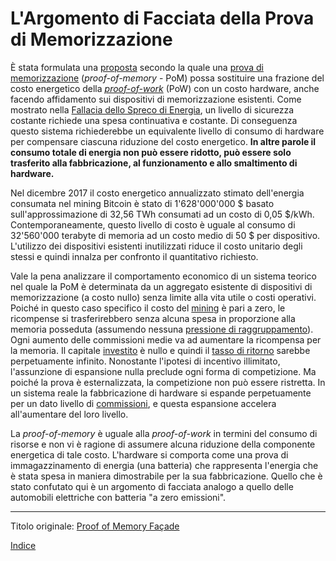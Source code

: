 # L'Argomento di Facciata della Prova di Memorizzazione



È stata formulata una [proposta](https://eprint.iacr.org/2017/893.pdf) secondo la quale una [prova di memorizzazione](ch101-glossary.md#prova-di-memorizzazione-proof-of-memory) (_proof-of-memory_ - PoM) possa sostituire una frazione del costo energetico della [_proof-of-work_](ch101-glossary.md#prova-di-lavoro-proof-of-work) (PoW) con un costo hardware, anche facendo affidamento sui dispositivi di memorizzazione esistenti. Come mostrato nella [Fallacia dello Spreco di Energia](ch053-energy-waste-fallacy.md), un livello di sicurezza costante richiede una spesa continuativa e costante. Di conseguenza questo sistema richiederebbe un equivalente livello di consumo di hardware per compensare ciascuna riduzione del costo energetico. **In altre parole il consumo totale di energia non può essere ridotto, può essere solo trasferito alla fabbricazione, al funzionamento e allo smaltimento di hardware.**

Nel dicembre 2017 il costo energetico annualizzato stimato dell'energia consumata nel mining Bitcoin è stato di 1'628'000'000 $ basato sull'approssimazione di 32,56 TWh consumati ad un costo di 0,05 $/kWh. Contemporaneamente, questo livello di costo è uguale al consumo di 32'560'000 terabyte di memoria ad un costo medio di 50 $ per dispositivo. L'utilizzo dei dispositivi esistenti inutilizzati riduce il costo unitario degli stessi e quindi innalza per confronto il quantitativo richiesto. 

Vale la pena analizzare il comportamento economico di un sistema teorico nel quale la PoM è determinata da un aggregato esistente di dispositivi di memorizzazione (a costo nullo) senza limite alla vita utile o costi operativi. Poiché in questo caso specifico il costo del [mining](ch101-glossary.md#centro-di-mining-mine) è pari a zero, le ricompense si trasferirebbero senza alcuna spesa in proporzione alla memoria posseduta (assumendo nessuna [pressione di raggruppamento](ch039-pooling-pressure-risk.md)). Ogni aumento delle commissioni medie va ad aumentare la ricompensa per la memoria. Il capitale [investito](ch101-glossary.md#dare-in-prestito---investire) è nullo e quindi il [tasso di ritorno](ch101-glossary.md#interesse) sarebbe perpetuamente infinito. Nonostante l'ipotesi di incentivo illimitato, l'assunzione di espansione nulla preclude ogni forma di competizione. Ma poiché la prova è esternalizzata, la competizione non può essere ristretta. In un sistema reale la fabbricazione di hardware si espande perpetuamente per un dato livello di [commissioni](ch101-glossary.md#commissione-di-transazione-fee), e questa espansione accelera all'aumentare del loro livello.

La _proof-of-memory_ è uguale alla _proof-of-work_ in termini del consumo di risorse e non vi è ragione di assumere alcuna riduzione della componente energetica di tale costo. L'hardware si comporta come una prova di immagazzinamento di energia (una batteria) che rappresenta l'energia che è stata spesa in maniera dimostrabile per la sua fabbricazione. Quello che è stato confutato qui è un argomento di facciata analogo a quello delle automobili elettriche con batteria "a zero emissioni".

---

Titolo originale: [Proof of Memory Façade](https://github.com/libbitcoin/libbitcoin-system/wiki/Proof-of-Memory-Façade)

[Indice](/README.md)

